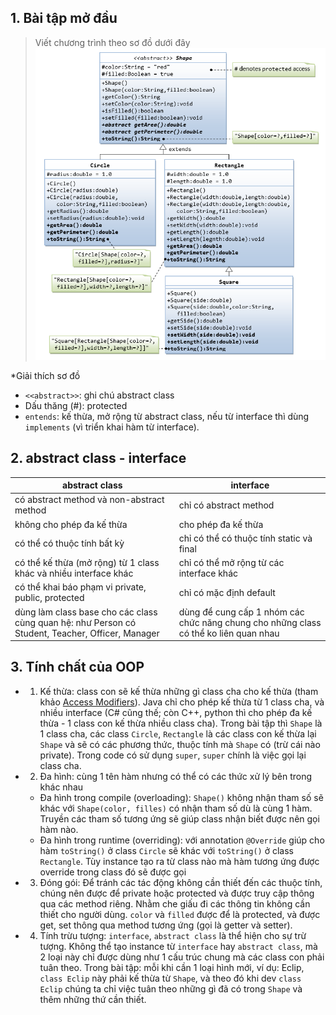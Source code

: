 ## 1. Bài tập mở đầu
>Viết chương trình theo sơ đồ dưới đây
![shape UML](./shape-uml.png)

*Giải thích sơ đồ
- ``<<abstract>>``: ghi chú abstract class
- Dấu thăng (#): protected
- ``entends``: kế thừa, mở rộng từ abstract class, nếu từ interface thì dùng ``implements`` (vì triển khai hàm từ interface).

## 2. abstract class - interface
|abstract class|interface|
|--|--|
|có abstract method và non-abstract method|chỉ có abstract method|
|không cho phép đa kế thừa|cho phép đa kế thừa|
|có thể có thuộc tính bất kỳ|chỉ có thể có thuộc tính static và final|
|có thể kế thừa (mở rộng) từ 1 class khác và nhiều interface khác|chỉ có thể mở rộng từ các interface khác|
|có thể khai báo phạm vi private, public, protected|chỉ có mặc định default|
|dùng làm class base cho các class cùng quan hệ: như Person có Student, Teacher, Officer, Manager|dùng để cung cấp 1 nhóm các chức năng chung cho những class có thể ko liên quan nhau|


## 3. Tính chất của OOP
- 1. Kế thừa: class con sẽ kế thừa những gì class cha cho kế thừa (tham khảo [Access Modifiers](../oop1/README.md)). Java chỉ cho phép kế thừa từ 1 class cha, và nhiều interface (C# cũng thế; còn C++, python thì cho phép đa kế thừa - 1 class con kế thừa nhiều class cha). Trong bài tập thì ``Shape`` là 1 class cha, các class ``Circle``, ``Rectangle`` là các class con kế thừa lại ``Shape`` và sẽ có các phương thức, thuộc tính mà ``Shape`` có (trừ cái nào private). Trong code có sử dụng ``super``, ``super`` chính là việc gọi lại class cha.
- 2. Đa hình: cùng 1 tên hàm nhưng có thể có các thức xử lý bên trong khác nhau
    + Đa hình trong compile (overloading): ``Shape()`` không nhận tham số sẽ khác với ``Shape(color, filles)`` có nhận tham số dù là cùng 1 hàm. Truyền các tham số tương ứng sẽ giúp class nhận biết được nên gọi hàm nào. 
    + Đa hình trong runtime (overriding): với annotation ``@Override`` giúp cho hàm ``toString()`` ở class ``Circle`` sẽ khác với ``toString()`` ở class ``Rectangle``. Tùy instance tạo ra từ class nào mà hàm tương ứng được override trong class đó sẽ được gọi
- 3. Đóng gói: Để tránh các tác động không cần thiết đến các thuộc tính, chúng nên được để private hoặc protected và được truy cập thông qua các method riêng. Nhằm che giấu đi các thông tin không cần thiết cho người dùng. ``color`` và ``filled`` được để là protected, và được get, set thông qua method tương ứng (gọi là getter và setter).
- 4. Tính trừu tượng: ``interface``, ``abstract class`` là thể hiện cho sự trừ tượng. Không thể tạo instance từ ``interface`` hay ``abstract class``, mà 2 loại này chỉ được dùng như 1 cấu trúc chung mà các class con phải tuân theo. Trong bài tập: mỗi khi cần 1 loại hình mới, ví dụ: Eclip, ``class Eclip`` này phải kế thừa từ ``Shape``, và theo đó khi dev ``class Eclip`` chúng ta chỉ việc tuân theo những gì đã có trong ``Shape`` và thêm những thứ cần thiết.